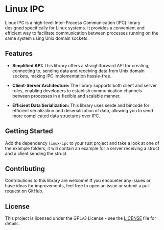 # Linux IPC

Linux IPC is a high-level Inter-Process Communication (IPC) library designed specifically for Linux systems. It provides a convenient and efficient way to facilitate communication between processes running on the same system using Unix domain sockets.

## Features

- **Simplified API:** This library offers a straightforward API for creating, connecting to, sending data and receiving data from Unix domain sockets, making IPC implementation hassle-free.
  
- **Client-Server Architecture:** The library supports both client and server roles, enabling developers to establish communication channels between processes in a flexible and scalable manner.
  
- **Efficient Data Serialization:** This library uses serde and bincode for efficient serialization and deserialization of data, allowing you to send more complicated data structures over IPC.

## Getting Started

Add the dependency `linux-ipc` to your rust project and take a look at one of the example folders, it will contain an example for a server receiving a struct and a client sending the struct.


## Contributing

Contributions to this library are welcome! If you encounter any issues or have ideas for improvements, feel free to open an issue or submit a pull request on GitHub.

## License

This project is licensed under the GPLv3 License - see the [LICENSE](LICENSE) file for details.